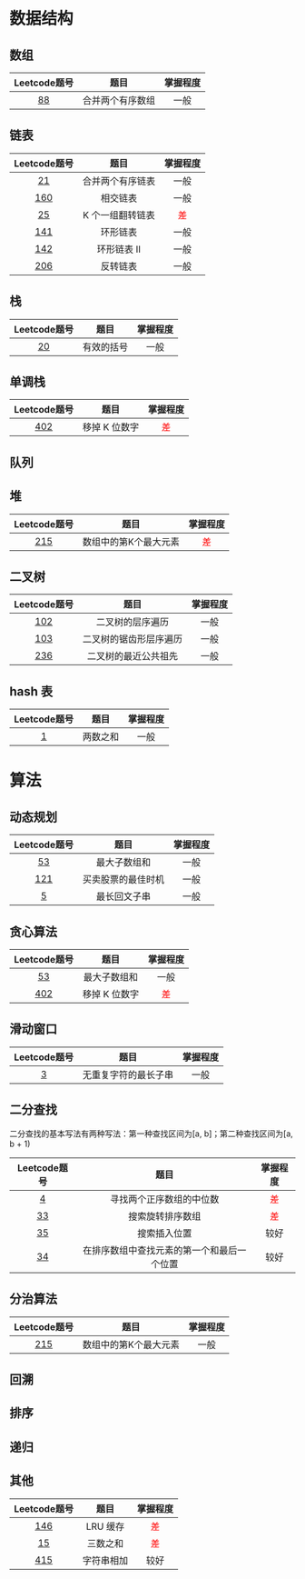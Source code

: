 # 数据结构
## 数组

| Leetcode题号 | 题目 | 掌握程度 |
| :----: | :----: | :----: |
| [88](https://leetcode-cn.com/problems/merge-sorted-array/) | 合并两个有序数组 | 一般 |

## 链表

| Leetcode题号 | 题目 | 掌握程度 |
| :----: | :----: | :----: |
| [21](https://leetcode-cn.com/problems/merge-two-sorted-lists/) | 合并两个有序链表 | 一般 |
| [160](https://leetcode-cn.com/problems/intersection-of-two-linked-lists/) | 相交链表 | 一般 |
| [25](https://leetcode-cn.com/problems/reverse-nodes-in-k-group/) | K 个一组翻转链表 | <font color=red>差</font> |
| [141](https://leetcode-cn.com/problems/linked-list-cycle/) | 环形链表 | 一般 |
| [142](https://leetcode-cn.com/problems/linked-list-cycle-ii/) | 环形链表 II | 一般 |
| [206](https://leetcode-cn.com/problems/reverse-linked-list/) | 反转链表 | 一般 |

## 栈

| Leetcode题号 | 题目 | 掌握程度 |
| :----: | :----: | :----: |
| [20](https://leetcode-cn.com/problems/valid-parentheses/) | 有效的括号 | 一般 |

## 单调栈

| Leetcode题号 | 题目 | 掌握程度 |
| :----: | :----: | :----: |
| [402](https://leetcode-cn.com/problems/remove-k-digits/) | 移掉 K 位数字 | <font color=red>差</font> |

## 队列

## 堆

| Leetcode题号 | 题目 | 掌握程度 |
| :----: | :----: | :----: |
| [215](https://leetcode-cn.com/problems/kth-largest-element-in-an-array/) | 数组中的第K个最大元素 | <font color=red>差</font> |

## 二叉树

| Leetcode题号 | 题目 | 掌握程度 |
| :----: | :----: | :----: |
| [102](https://leetcode-cn.com/problems/binary-tree-level-order-traversal/) | 二叉树的层序遍历 | 一般 |
| [103](https://leetcode-cn.com/problems/binary-tree-zigzag-level-order-traversal/) | 二叉树的锯齿形层序遍历 | 一般 |
| [236](https://leetcode-cn.com/problems/lowest-common-ancestor-of-a-binary-tree/) | 二叉树的最近公共祖先 | 一般 |

## hash 表

| Leetcode题号 | 题目 | 掌握程度 |
| :----: | :----: | :----: |
| [1](https://leetcode-cn.com/problems/two-sum/) | 两数之和 | 一般 |

# 算法

## 动态规划

| Leetcode题号 | 题目 | 掌握程度 |
| :----: | :----: | :----: |
| [53](https://leetcode-cn.com/problems/maximum-subarray/) | 最大子数组和 | 一般 |
| [121](https://leetcode-cn.com/problems/best-time-to-buy-and-sell-stock/) | 买卖股票的最佳时机 | 一般 |
| [5](https://leetcode-cn.com/problems/longest-palindromic-substring/) | 最长回文子串 | 一般 |

## 贪心算法

| Leetcode题号 | 题目 | 掌握程度 |
| :----: | :----: | :----: |
| [53](https://leetcode-cn.com/problems/maximum-subarray/) | 最大子数组和 | 一般 |
| [402](https://leetcode-cn.com/problems/remove-k-digits/) | 移掉 K 位数字 | <font color=red>差</font> |

## 滑动窗口

| Leetcode题号 | 题目 | 掌握程度 |
| :----: | :----: | :----: |
| [3](https://leetcode-cn.com/problems/longest-substring-without-repeating-characters/) | 无重复字符的最长子串 | 一般 |

## 二分查找

二分查找的基本写法有两种写法：第一种查找区间为[a, b]；第二种查找区间为[a, b + 1)

| Leetcode题号 | 题目 | 掌握程度 |
| :----: | :----: | :----: |
| [4](https://leetcode-cn.com/problems/median-of-two-sorted-arrays/) | 寻找两个正序数组的中位数 | <font color=red>差</font> |
| [33](https://leetcode-cn.com/problems/search-in-rotated-sorted-array/) | 搜索旋转排序数组 | <font color=red>差</font> |
| [35](https://leetcode-cn.com/problems/search-insert-position/) | 搜索插入位置 | 较好 |
| [34](https://leetcode-cn.com/problems/find-first-and-last-position-of-element-in-sorted-array/) | 在排序数组中查找元素的第一个和最后一个位置 | 较好 |

## 分治算法

| Leetcode题号 | 题目 | 掌握程度 |
| :----: | :----: | :----: |
| [215](https://leetcode-cn.com/problems/kth-largest-element-in-an-array/) | 数组中的第K个最大元素 | 一般 |

## 回溯

## 排序

## 递归

## 其他

| Leetcode题号 | 题目 | 掌握程度 |
| :----: | :----: | :----: |
| [146](https://leetcode-cn.com/problems/lru-cache/) | LRU 缓存 | <font color=red>差</font> |
| [15](https://leetcode-cn.com/problems/3sum/) | 三数之和 | <font color=red>差</font> |
| [415](https://leetcode-cn.com/problems/add-strings/) | 字符串相加 | 较好 |





